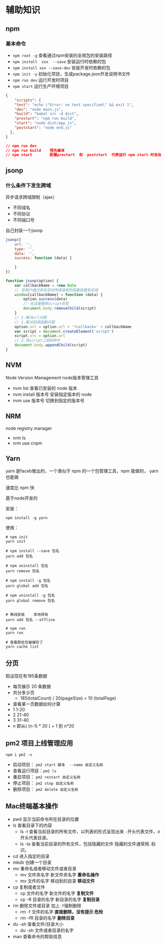 # 辅助知识

## npm

### 基本命令

- `npm root -g`                 查看通过npm安装的全局包的安装路径
- `npm install  xxx  --save`     安装运行时依赖的包
- `npm install xxx --save-dev`     安装开发时依赖的包
- `npm init -y`        初始化项目，生成package.json开发说明书文件
- `npm run dev`         运行开发时项目
- `npm start`              运行生产环境项目

```json
{
    "scripts": {
    "test": "echo \"Error: no test specified\" && exit 1",
    "dev": "node main.js",
    "build": "babel src -d dist",
    "prestart": "npm run build",
    "start": "node dist/app.js",
    "poststart": "node end.js"
  },
}

// npm run dev
// npm run build    预先编译
// npm start        配置prestart  和  poststart  代表运行 npm start 时会自动一前一后运行这些配置
```

## jsonp

### 什么条件下发生跨域

异步请求跨域限制（ajax）

- 不同域名
- 不同协议
- 不同端口号

自己封装一个jsonp

```javascript
jsonp({
    url: '',
    type: '',
    data: '',
    success: function (data) {
        
    }
})

function jsonp(option) {
    var callbackName = +new Date
    // 将用户通过命名空间传递进来的函数挂载到全局
    window[callbackName] = function (data) {
        option.success(data)
        // 在这里删除script标签
        document.body.removeChild(script)
    }
    // 1.解决url问题
    // 2.解决回调函数问题
    option.url = option.url + '?callback=' + callbackName
    var script = document.createElement('script')
    script.src = option.url
    // 3.将script上到DOM中
    document.body.appendChild(script)
}
```



## NVM

Node   Version    Management     node版本管理工具

- nvm   list    查看已安装的   node   版本
- nvm   install  版本号          安装指定版本的   node
- nvm   use   版本号              切换到指定的版本号

## NRM

node    registry   manager

- nrm   ls
- nrm  use  cnpm

## Yarn

yarn	是faceb推出的，一个类似于	npm	的一个包管理工具，npm	能做的，	yarn	也能做

速度比	npm	快

基于node开发的

安装：

```shell
npm install -g yarn
```

使用：

```shell
# npm init
yarn init

# npm install --save 包名
yarn add 包名

# npm uninstall 包名
yarn remove 包名

# npm install -g 包名
yarn global add 包名

# npm uninstall -g 包名
yarn global remove 包名


# 离线安装    本地得有
yarn add 包名 --offline

# npm run 
yarn run 

# 查看那些包被缓存了
yarn cache list
```

## 分页

假设现在有185条数据

- 每页展示   20   条数据
- 共分多少页
  - 185(totalCount)    /    20(pageSize)     =    10    (totalPage)
- 查看某一页数据如何计算
- 1    1-20
- 2    21-40
- 3    31-40
- n    即从( (n-1) * 20 ) + 1    到    n*20



## pm2 项目上线管理应用

`npm i pm2 -s`

- 启动项目： `pm2 start 脚本  --name 自定义名称`
- 查看运行项目：`pm2 ls`
- 重启项目： `pm2 restart 自定义名称`
- 停止项目： `pm2 stop 自定义名称`
- 删除项目： `pm2 delete 自定义名称` 



## Mac终端基本操作

- pwd  显示当前命令所在目录的位置
- ls  查看目录下的内容
  - ls -l 查看当前目录的所有文件，以列表的形式呈现出来 `-`开头代表文件，`d`开头代表目录。
  - ls -la 查看当前目录的所有文件，包括隐藏的文件  隐藏的文件通常用`.`标识。
- cd  进入指定的目录
- mkdir  创建一个目录
- mv  重命名或者移动文件或者目录
  - mv  文件夹名字  新文件夹名字    **重命名操作**
  - mv  文件的名字  移动到的目录   **移动文件**
- cp 复制或者文件
  - cp 文件的名字  新文件的名字    **复制文件**
  - cp -R 目录的名字 新目录的名字  **复制目录**
- rm  删除文件或目录    加上`-f`强制删除
  - rm -f 文件的名字 **直接删除，没有提示  危险**
  - rm -fR  目录的名字  **删除目录**
- du -sh  查看文件/目录大小
  - du -sh  文件或者目录的名字
- man  查看命令的帮助信息

















